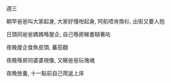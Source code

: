 週三

朝早爸爸叫大家起身, 大家好慢咁起身, 阿航唔肯換衫, 出街又要人抱

日頭同爸爸媽媽喺屋企, 自己喺房睇書瞓著咗

夜晚屋企食魚皮頭, 蕃茄麵

夜晚喺房同婆婆視像, 又睇爸爸玩塊魂

夜晚放養, 十一點前自己爬返上床
